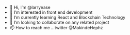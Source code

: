 - 👋 Hi, I’m @larryease
- 👀 I’m interested in front end development
- 🌱 I’m currently learning React and Blockchain Technology
- 💞️ I’m looking to collaborate on any related project
- 📫 How to reach me ...twitter @MakindeHephz

<!---
larryease/larryease is a ✨ special ✨ repository because its `README.md` (this file) appears on your GitHub profile.
You can click the Preview link to take a look at your changes.
--->
